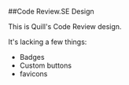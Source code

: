 ##Code Review.SE Design

This is Quill's Code Review design.

It's lacking a few things:

 - Badges
 - Custom buttons
 - favicons